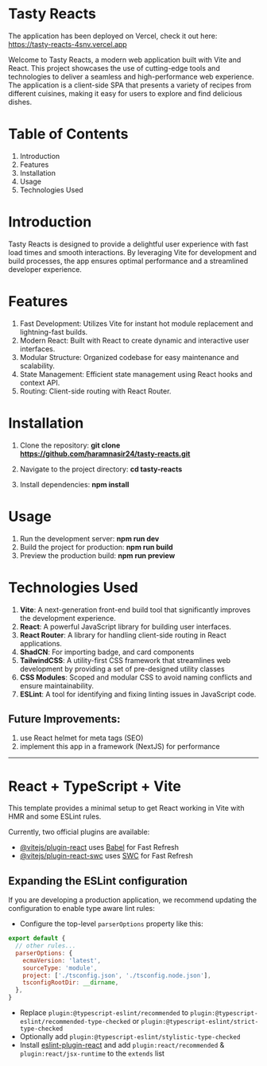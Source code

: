 # Tasty Reacts

The application has been deployed on Vercel, check it out here:
https://tasty-reacts-4snv.vercel.app

Welcome to Tasty Reacts, a modern web application built with Vite and React. This project showcases the use of cutting-edge tools and technologies to deliver a seamless and high-performance web experience. The application is a client-side SPA that presents a variety of recipes from different cuisines, making it easy for users to explore and find delicious dishes.

# Table of Contents
1. Introduction
2. Features
3. Installation
4. Usage
5. Technologies Used

# Introduction
Tasty Reacts is designed to provide a delightful user experience with fast load times and smooth interactions. By leveraging Vite for development and build processes, the app ensures optimal performance and a streamlined developer experience.

# Features
1. Fast Development: Utilizes Vite for instant hot module replacement and lightning-fast builds.
2. Modern React: Built with React to create dynamic and interactive user interfaces.
3. Modular Structure: Organized codebase for easy maintenance and scalability.
4. State Management: Efficient state management using React hooks and context API.
5. Routing: Client-side routing with React Router.

# Installation
1. Clone the repository:
**git clone https://github.com/haramnasir24/tasty-reacts.git**

2. Navigate to the project directory:
**cd tasty-reacts**

3. Install dependencies:
**npm install**

# Usage
1. Run the development server: **npm run dev**
2. Build the project for production: **npm run build**
3. Preview the production build: **npm run preview**

# Technologies Used
1. **Vite**: A next-generation front-end build tool that significantly improves the development experience.
2. **React**: A powerful JavaScript library for building user interfaces.
3. **React Router**: A library for handling client-side routing in React applications.
4. **ShadCN**: For importing badge, and card components
5. **TailwindCSS**: A utility-first CSS framework that streamlines web development by providing a set of pre-designed utility classes
6. **CSS Modules**: Scoped and modular CSS to avoid naming conflicts and ensure maintainability.
7. **ESLint**: A tool for identifying and fixing linting issues in JavaScript code.

## Future Improvements:
1. use React helmet for meta tags (SEO)
2. implement this app in a framework (NextJS) for performance

-------------------------------------------------------------------------------------------------------------------------------------------------------------------------------------------

# React + TypeScript + Vite

This template provides a minimal setup to get React working in Vite with HMR and some ESLint rules.

Currently, two official plugins are available:

- [@vitejs/plugin-react](https://github.com/vitejs/vite-plugin-react/blob/main/packages/plugin-react/README.md) uses [Babel](https://babeljs.io/) for Fast Refresh
- [@vitejs/plugin-react-swc](https://github.com/vitejs/vite-plugin-react-swc) uses [SWC](https://swc.rs/) for Fast Refresh

## Expanding the ESLint configuration

If you are developing a production application, we recommend updating the configuration to enable type aware lint rules:

- Configure the top-level `parserOptions` property like this:

```js
export default {
  // other rules...
  parserOptions: {
    ecmaVersion: 'latest',
    sourceType: 'module',
    project: ['./tsconfig.json', './tsconfig.node.json'],
    tsconfigRootDir: __dirname,
  },
}
```

- Replace `plugin:@typescript-eslint/recommended` to `plugin:@typescript-eslint/recommended-type-checked` or `plugin:@typescript-eslint/strict-type-checked`
- Optionally add `plugin:@typescript-eslint/stylistic-type-checked`
- Install [eslint-plugin-react](https://github.com/jsx-eslint/eslint-plugin-react) and add `plugin:react/recommended` & `plugin:react/jsx-runtime` to the `extends` list
